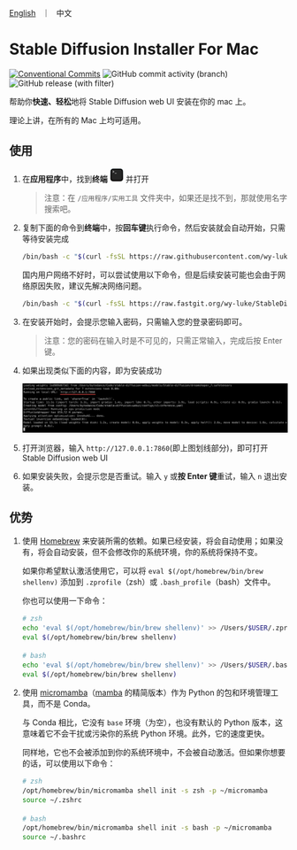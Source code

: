 <p align="left">
    <a href="README.md">English</a> &nbsp ｜ &nbsp 中文
</p>

# Stable Diffusion Installer For Mac

[![Conventional Commits](https://img.shields.io/badge/Conventional%20Commits-1.0.0-%23FE5196?logo=conventionalcommits&logoColor=white)](https://conventionalcommits.org) ![GitHub commit activity (branch)](https://img.shields.io/github/commit-activity/t/wy-luke/StableDiffusion-Installer-For-Mac) ![GitHub release (with filter)](https://img.shields.io/github/v/release/wy-luke/StableDiffusion-Installer-For-Mac)

帮助你**快速、轻松**地将 Stable Diffusion web UI 安装在你的 mac 上。

理论上讲，在所有的 Mac 上均可适用。

## 使用

1. 在**应用程序**中，找到**终端** <img src="./images/terminal.png" alt="terminal" width="25"/> 并打开

   > 注意：在 `/应用程序/实用工具` 文件夹中，如果还是找不到，那就使用名字搜索吧。

2. 复制下面的命令到**终端**中，按**回车键**执行命令，然后安装就会自动开始，只需等待安装完成

   ```bash
   /bin/bash -c "$(curl -fsSL https://raw.githubusercontent.com/wy-luke/StableDiffusion-Installer-For-Mac/main/sd-installer.sh)"
   ```

   国内用户网络不好时，可以尝试使用以下命令，但是后续安装可能也会由于网络原因失败，建议先解决网络问题。

   ```bash
   /bin/bash -c "$(curl -fsSL https://raw.fastgit.org/wy-luke/StableDiffusion-Installer-For-Mac/main/sd-installer.sh)"
   ```

3. 在安装开始时，会提示您输入密码，只需输入您的登录密码即可。

   > 注意：您的密码在输入时是不可见的，只需正常输入，完成后按 Enter 键。

4. 如果出现类似下面的内容，即为安装成功

   ![success](images/success.png)

5. 打开浏览器，输入 `http://127.0.0.1:7860`(即上图划线部分)，即可打开 Stable Diffusion web UI

6. 如果安装失败，会提示您是否重试。输入 `y` 或**按 Enter 键**重试，输入 `n` 退出安装。

## 优势

1. 使用 [Homebrew](https://brew.sh/) 来安装所需的依赖。如果已经安装，将会自动使用；如果没有，将会自动安装，但不会修改你的系统环境，你的系统将保持不变。

   如果你希望默认激活使用它，可以将 `eval $(/opt/homebrew/bin/brew shellenv)` 添加到 `.zprofile`（zsh）或 `.bash_profile`（bash）文件中。

   你也可以使用一下命令：

   ```bash
   # zsh
   echo 'eval $(/opt/homebrew/bin/brew shellenv)' >> /Users/$USER/.zprofile
   eval $(/opt/homebrew/bin/brew shellenv)

   # bash
   echo 'eval $(/opt/homebrew/bin/brew shellenv)' >> /Users/$USER/.bash_profile
   eval $(/opt/homebrew/bin/brew shellenv)
   ```

2. 使用 [micromamba](https://mamba.readthedocs.io/en/latest/user_guide/micromamba.html)（[mamba](https://mamba.readthedocs.io/en/latest/index.html#) 的精简版本）作为 Python 的包和环境管理工具，而不是 Conda。

   与 Conda 相比，它没有 `base` 环境（为空），也没有默认的 Python 版本，这意味着它不会干扰或污染你的系统 Python 环境。此外，它的速度更快。

   同样地，它也不会被添加到你的系统环境中，不会被自动激活。但如果你想要的话，可以使用以下命令：

   ```bash
   # zsh
   /opt/homebrew/bin/micromamba shell init -s zsh -p ~/micromamba
   source ~/.zshrc

   # bash
   /opt/homebrew/bin/micromamba shell init -s bash -p ~/micromamba
   source ~/.bashrc
   ```
